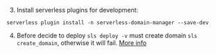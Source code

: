 

3. Install serverless plugins for development:
```
serverless plugin install -n serverless-domain-manager --save-dev
```
4. Before decide to deploy `sls deploy -v` must create domain `sls create_domain`, otherwise it will fail.
   [More info](https://github.com/amplify-education/serverless-domain-manager/issues/343)